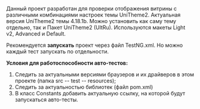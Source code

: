 Данный проект разработан для проверки отображения витрины с различными комбинациями настроек темы UniTheme2.
Актуальная версия UniTheme2 темы 4.18.1b. Можно установить как саму тему отдельно, так и Пакет UniTheme2 (UltRu).
Используются макеты Light v2, Advanced и Default.

Рекомендуется **запускать** проект через файл TestNG.xml. Но можно каждый тест запускать по отдельности.

**Условия для работоспособности авто-тестов:**
1) Следить за актуальными версиями браузеров и их драйверов в этом проекте (папка src -- test -- resources);
2) Следить за актуальностью библиотек (файл pom.xml) 
3) В класс Constants добавить актуальную ссылку, на которой будут запускаться авто-тесты.